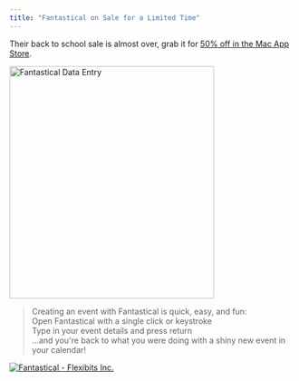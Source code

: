 ```yaml
---
title: "Fantastical on Sale for a Limited Time"
---
```

<p>Their back to school sale is almost over, grab it for <a href="http://target.georiot.com/Proxy.ashx?grid=9646&id=6PFrOqNV4B8&offerid=162397&type=3&subid=0&tmpid=3664&RD_PARM1=http%253A%252F%252Fitunes.apple.com%252Fca%252Fapp%252Ffantastical%252Fid435003921%253Fmt%253D12%2526uo%253D4%2526partnerId%253D30" target="itunes_store">50% off in the Mac App Store</a>.</p>
<p><img src="https://chrisenns.com/wp-content/uploads/2012/10/Fantastical-Data-Entry.png" alt="Fantastical Data Entry" title="Fantastical Data Entry" width="361" height="410" class="aligncenter size-full wp-image-20861" /></p>
<blockquote><p>
  Creating an event with Fantastical is quick, easy, and fun:<br />
  Open Fantastical with a single click or keystroke<br />
  Type in your event details and press return<br />
  ...and you're back to what you were doing with a shiny new event in your calendar!
</p></blockquote>
<p><a href="http://target.georiot.com/Proxy.ashx?grid=9646&id=6PFrOqNV4B8&offerid=162397&type=3&subid=0&tmpid=3664&RD_PARM1=http%253A%252F%252Fitunes.apple.com%252Fca%252Fapp%252Ffantastical%252Fid435003921%253Fmt%253D12%2526uo%253D4%2526partnerId%253D30" target="itunes_store"><img src="http://r.mzstatic.com/images/web/linkmaker/badge_macappstore-lrg.gif" alt="Fantastical - Flexibits Inc." style="border: 0;"/></a></p>
